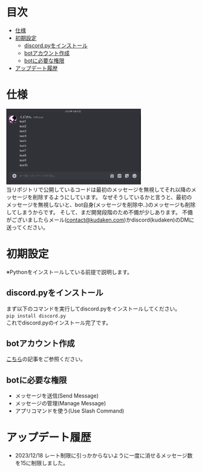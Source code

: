 # 目次
- [仕様](#%E4%BB%95%E6%A7%98)
- [初期設定](#%E5%88%9D%E6%9C%9F%E8%A8%AD%E5%AE%9A)
  - [discord.pyをインストール](#discordpy%E3%82%92%E3%82%A4%E3%83%B3%E3%82%B9%E3%83%88%E3%83%BC%E3%83%AB)
  - [botアカウント作成](#bot%E3%82%A2%E3%82%AB%E3%82%A6%E3%83%B3%E3%83%88%E4%BD%9C%E6%88%90)
  - [botに必要な権限](#bot%E3%81%AB%E5%BF%85%E8%A6%81%E3%81%AA%E6%A8%A9%E9%99%90)
- [アップデート履歴](#%E3%82%A2%E3%83%83%E3%83%97%E3%83%87%E3%83%BC%E3%83%88%E5%B1%A5%E6%AD%B4)
# 仕様
![sample](https://github.com/kudaken0/delete-bot/blob/main/images/demo.gif)  
当リポジトリで公開しているコードは最初のメッセージを無視してそれ以降のメッセージを削除するようにしています。
なぜそうしているかと言うと、最初のメッセージを無視しないと、bot自身(メッセージを削除中..)のメッセージも削除してしまうからです。
そして、まだ開発段階のため不備が少しあります。
不備がございましたらメール(contact@kudaken.com)かdiscord(kudaken)のDMに送ってください。
# 初期設定
※Pythonをインストールしている前提で説明します。
## discord.pyをインストール
まず以下のコマンドを実行してdiscord.pyをインストールしてください。  
```pip install discord.py```  
これでdiscord.pyのインストール完了です。
## botアカウント作成
[こちら](https://discordpy.readthedocs.io/ja/latest/discord.html)の記事をご参照ください。
## botに必要な権限
- メッセージを送信(Send Message)
- メッセージの管理(Manage Message)
- アプリコマンドを使う(Use Slash Command)
# アップデート履歴
- 2023/12/18 レート制限に引っかからないように一度に消せるメッセージ数を15に制限しました。